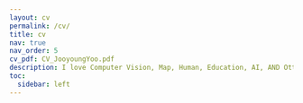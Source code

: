 ```yaml
---
layout: cv
permalink: /cv/
title: cv
nav: true
nav_order: 5
cv_pdf: CV_JooyoungYoo.pdf
description: I love Computer Vision, Map, Human, Education, AI, AND Otter 🦦!
toc:
  sidebar: left
---
```

